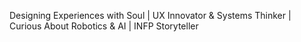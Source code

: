Designing Experiences with Soul | UX Innovator & Systems Thinker | Curious About Robotics & AI | INFP Storyteller

<!---
rahim1845/rahim1845 is a ✨ special ✨ repository because its `README.md` (this file) appears on your GitHub profile.
You can click the Preview link to take a look at your changes.
--->
